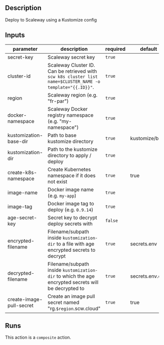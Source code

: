 <!-- action-docs-description -->
## Description

Deploy to Scaleway using a Kustomize config


<!-- action-docs-description -->

<!-- action-docs-inputs -->
## Inputs

| parameter | description | required | default |
| - | - | - | - |
| secret-key | Scaleway secret key | `true` |  |
| cluster-id | Scaleway Cluster ID. Can be retrieved with `scw k8s cluster list name=$CLUSTER_NAME -o template="{{.ID}}"`. | `true` |  |
| region | Scaleway region (e.g. "fr-par") | `true` |  |
| docker-namespace | Scaleway Docker registry namespace (e.g. "my-namespace") | `true` |  |
| kustomization-base-dir | Path to base kustomize directory | `true` | kustomize/base |
| kustomization-dir | Path to the kustomize directory to apply / deploy | `true` |  |
| create-k8s-namespace | Create Kubernetes namespace if it does not exist | `true` | true |
| image-name | Docker image name (e.g. `my-app`) | `true` |  |
| image-tag | Docker image tag to deploy (e.g. `0.9.14`) | `true` |  |
| age-secret-key | Secret key to decrypt deploy secrets with | `false` |  |
| encrypted-filename | Filename/subpath inside `kustomization-dir` to a file with age encrypted secrets to decrypt | `true` | secrets.env |
| decrypted-filename | Filename/subpath inside `kustomization-dir` to which the age encrypted secrets will be decrypted to | `true` | secrets.env.dec |
| create-image-pull-secret | Create an image pull secret named "rg.`$region`.scw.cloud" | `true` | true |



<!-- action-docs-inputs -->

<!-- action-docs-outputs -->

<!-- action-docs-outputs -->

<!-- action-docs-runs -->
## Runs

This action is a `composite` action.


<!-- action-docs-runs -->
